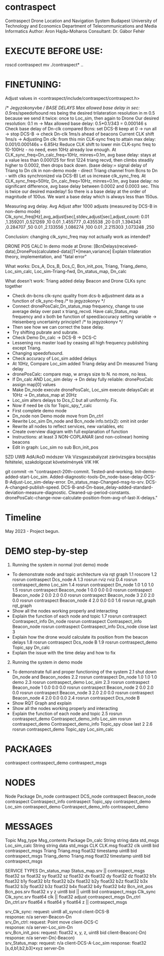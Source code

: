 # contraspect

Contraspect Drone Location and Navigation System
Budapest University of Technology and Economics
Department of Telecommunications and Media Informatics
Author: Áron Hajdu-Moharos
Consultant: Dr. Gábor Fehér

# EXECUTE BEFORE USE:
roscd contraspect
mv ./contraspect* ..

# FINETUNING:
Adjust values in <contraspect/include/contraspect/contraspect.h>

/* Jegyzokonyvbe */
BASE DELAYS
Max allowed base delay in sec: 0.5*res/speedofsound
res being the desired trilateration resolution in m
0.5 because we send it twice: once to Loc_sim, then again to Drone
Our desired resolution: 0.1 m -> Max allowed base delay: 0.5*0.1/343 = 0.000146 s
Check base delay of Dn-clk compared Bcns: set DCS-B keep at 0 -> run all -> stop DCS-B -> check
Dn-clk 1ms/s ahead of beacons
Current CLK shift 1ms/s -> Adjusting Dn clk:
from this min CLK-sync freq to attain max delay: 0.001/0.000146s = 6.85Hz
Reduce CLK shift to lower min CLK-sync freq to 10-100Hz - no need, even 10Hz already low enough.
At CLK_sync_freq=Dn_calc_freq=10Hz, minres=0.1m, avg base delay: stays at a value less than 0.000125 for first 1224 triang recvd, then climbs steadily higher to 0.0002, then drops back down. (base delay:= signal delay of Triang to Dn clk in non-demo mode - direct Triang channel from Bcns to Dn - with clks synchronized via DCS-B)
Let us increase clk_sync_freq. At CLK_sync_freq=50Hz, Dn_calc_freq=10Hz, minres=0.1m, avg base delay: no significant difference, avg base delay between 0.0002 and 0.0003 sec. This is twice our desired maxdelay!
So there is a base delay at the order of magnitude of 100us. We want a base delay which is always less than 150us.

Measuring avg delay.
Avg Adjust after 1000 adjusts (measured by DCS-B in non-demo mode)
Clk_sync_freq[Hz],avg_adjust[sec],stdev_adjust[sec],adjust_count:
0.01		 ,1.359201	 ,0.521269	   ,10
0.01		 ,1.455777	 ,0.435538	   ,20
0.01		 ,1.394343	 ,0.284707	   ,50
0.01		 ,2.133556	 ,1.086274	   ,100
0.01		 ,2.215303	 ,1.073248	   ,250

Conclusion: changing clk_sync_freq may not actually work as intended?

DRONE POS CALC
In demo mode at Drone: [BcnDelays(received-data),DronePos(calculated-data)]T*[mean,variance]
Explain trilateration theory, implementation, and "fatal error"

What works:
Dcs_A, Dcs_B, Dcs_C, Bcn_init_pos, Triang, Triang_demo, Loc_sim_calc, Loc_sim-Triang-fwd, Dn_status_map, Dn_calc

What doesn't work:
Triang added delay
Beacon and Drone CLKs sync together

* Check dn-bcns clk-sync quality from dcs-b adjustment data as a function of clk_sync-freq /* to jegyzokonyv */
* Connect dronePosCalc,Dn_status_map frequency, change to use average delay over past x triang_recvd. Have calc,Status_map frequency and x both be function of speed/accuracy setting variable -> Heisenberg uncertainty principle!! /* to jegyzokonyv */
* Then see how we can correct the base delay.
* Try shifting pubrate and subrate.
* Check Demo Dn_calc -> DCS-B -> DCS-C
* Lessening ros master load by ceasing all high frequency publishing except Triang.
* Changing speedofsound.
* Check accuracy of Loc_sim added delays
* At 10Hz, Compare Loc_sim added Triang delay and Dn measured Triang delay
* dronePosCalc: compare map, w arrays size to N. no more, no less.
* If Dn_calc AND Loc_sim delay -> Dn delay fully reliable: dronePosCalc assign map[0] values
* Make Dn_node execute dronePosCalc, Loc_sim execute delaysCalc at 10Hz -> Dn_status_map at 20Hz
* Loc_sim alters delays to Dcs_C but all uniformly. Fix.
* Now if need be cls for Topic_spy_*_calc
* First complete demo mode
* Dn_node non Demo mode move from Dn_ctrl
* Rewrite Loc_sim Dn_node and Bcn_node info.txt(x2): omit init order
* Rewrite all nodes to reflect services, new variables, etc
* Create overview diagram with full explanation of function
* Instructions: at least 3 NON-COPLANAR (and non-colinear) homing beacons
* Edit in graph: Loc_sim no sub Bcn_init_pos

SZD
UWB AdA/AoD módszer
Vik Vizsgaszabályzat záróvizsgára bocsájtás feltételei, szakdolgozat követelmények
VIK HK

git commit -m "contraspect-20th-commit. Tested-and-working. Init-demo-added-start-Loc_sim. Added-diagnostic-tools-Dn_node-base-delay-DCS-B-Adjust-Loc_sim-delay-error. Dn_status_map-Changed-msg-to-srv. DCS-A-changed-publish-speed. DCS-B-and-Dn-base_delay-added-standard-deviation-measure-diagnostic. Cleaned-up-period-constants. dronePosCalc-change-now-calculate-position-from-avg-of-last-X-delays."

# Timeline
May 2023 - Project begun.

# DEMO step-by-step
1. Running the system in normal (not demo) mode
- To demonstrate node and topic architecture via rqt graph
1.1 roscore
1.2 rosrun contraspect Dcs_node A
1.3 rosrun rviz rviz
D.4 rosrun contraspect_demo Loc_sim
1.4 rosrun contraspect Dn_node	     1.0 1.0 1.0
1.5 rosrun contraspect Beacon_node 1 0.0 0.0 0.0 
    rosrun contraspect Beacon_node 2 0.0 2.0 0.0 
    rosrun contraspect Beacon_node 3 2.0 2.0 0.0 
    rosrun contraspect Beacon_node 4 2.0 0.0 0.0
1.6 rosrun rqt_graph   rqt_graph
- Show all the nodes working properly and interacting
- Explain the function of each node and topic
1.7 rosrun contraspect Contraspect_info Dn_node
    rosrun contraspect Contraspect_info Beacon_node
    rosrun contraspect Contraspect_info Dcs_node
    close last 3
- Explain how the drone would calculate its position from the beacon delays
1.8 rosrun contraspect Dcs_node B
1.9 rosrun contraspect_demo Topic_spy Dn_calc
- Explain the issue with the time delay and how to fix
2. Running the system in demo mode
- To demonstrate full and proper functioning of the system
2.1 shut down Dn_node and Beacon_nodes
2.2 rosrun contraspect 	    Dn_node	  1.0 1.0 1.0 demo
2.3 rosrun contraspect_demo Loc_sim
2.3 rosrun contraspect 	    Beacon_node 1 0.0 0.0 0.0 
    rosrun contraspect 	    Beacon_node 2 0.0 2.0 0.0 
    rosrun contraspect 	    Beacon_node 3 2.0 2.0 0.0 
    rosrun contraspect 	    Beacon_node 4 2.0 0.0 0.0
2.4 rosrun contraspect	    Dcs_node B
- Show RQT Graph and explain
- Show all the nodes working properly and interacting
- Explain the function of each node and topic
2.5 rosrun contraspect_demo Contraspect_demo_info Loc_sim
    rosrun contraspect_demo Contraspect_demo_info Topic_spy
    close last 2
2.6 rosrun contraspect_demo Topic_spy Loc_sim_calc

# PACKAGES
contraspect
contraspect_demo
contraspect_msgs

# NODES
Node			Package
Dn_node			contraspect
DCS_node		contraspect
Beacon_node		contraspect
Contraspect_info	contraspect
Topic_spy		contraspect_demo
Loc_sim			contraspect_demo
Contraspect_demo_info	contraspect_demo

# MESSAGES
Topic		    Msg_type		Msg_contents				Package
Dn_calc		    String		string data				std_msgs
Loc_sim_calc	    String		string data				std_msgs
CLK		    CLK.msg		float32 clk uint8 bid	  		contraspect_msgs
Triang		    Triang.msg		float32 timestamp uint8 bid		contraspect_msgs
Triang_demo	    Triang.msg		float32 timestamp uint8 bid		contraspect_msgs

SERVICE TYPES
Dn_status_map	Status_map.srv	||					     contraspect_msgs
				float32 sx  float32 sy  float32 sz
		    		float32 dx  float32 dy  float32 dz
		    		float32 b1x float32 b1y float32 b1z
		    		float32 b2x float32 b2y float32 b2z
		    		float32 b3x float32 b3y float32 b3z
		    		float32 b4x float32 b4y float32 b4z
Bcn_init_pos	Bcn_pos.srv	float32 x y z uint8 bid || uint8 bid	     contraspect_msgs
Clk_sync     	Clk_sync.srv  	float64 clk || float32 adjust	     	     contraspect_msgs
Dn_ctrl	     	Dn_ctrl.srv	float64 x  float64 y  float64 z ||	     contraspect_msgs

srv_Clk_sync:
 request: uint8 all_syncd		client-DCS-B		
 response: n/a	 			server-Beacon-Dn	
srv_Dn_ctrl:
 request: Point move			client-DCS-C		
 response: n/a	 			server-Loc_sim-Dn	
srv_Bcn_init_pos:
 request: float32 x, y, z, uint8 bid	client-Beacon(-Dn)
 response: n/a	      	    		server-Dn(-Beacon)		
srv_Status_map:
 request: n/a				client-DCS-A-Loc_sim
 response: float32 [s,d,b1,b2,b3]*xyz	server-Dn